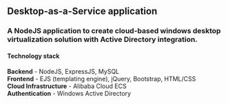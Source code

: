 ## Desktop-as-a-Service application
### A NodeJS application to create cloud-based windows desktop virtualization solution with Active Directory integration.

#### Technology stack
**Backend** - NodeJS, ExpressJS, MySQL</br>
**Frontend** - EJS (templating engine), jQuery, Bootstrap, HTML/CSS</br>
**Cloud Infrastructure** - Alibaba Cloud ECS</br>
**Authentication** - Windows Active Directory